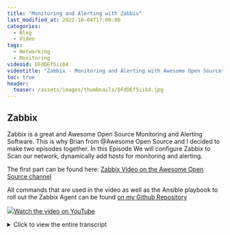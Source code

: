 ```yaml
---
title: "Monitoring and Alerting with Zabbix"
last_modified_at: 2022-10-04T17:00:00
categories:
  - Blog
  - Video
tags:
  - Networking
  - Monitoring
videoid: DFdDEf5iib4
videotitle: "Zabbix - Monitoring and Alerting with Awesome Open Source​"
toc: true
header:
  teaser: /assets/images/thumbnails/DFdDEf5iib4.jpg
---
```


## Zabbix 

Zabbix is a great and Awesome Open Source Monitoring and Alerting Software. This is why Brian from   @Awesome Open Source   and I decided to make two episodes together. In this Episode We will configure Zabbix to Scan our network, dynamically add hosts for monitoring and alerting.

The first part can be found here: <a href="https://youtu.be/ec2G1PeLS5k">Zabbix Video on the Awesome Open Source channel</a>

All commands that are used in the video as well as the Ansible playbook to roll out the Zabbix Agent can be found <a href="https://github.com/onemarcfifty/zabbix-stuff">on my Github Repository</a>

<a href="https://www.youtube.com/watch?v={{page.videoid}}"><img src="/assets/images/thumbnails/{{page.videoid}}.jpg">Watch the video on YouTube</a>

<details>
	<summary>Click to view the entire transcript</summary>
So – your network has grown. You added devices. Containers, Routers, PCs – whatever. But you don’t want things to go belly up because a disk was full or a link on your switch or router was down. Why did the device not tell me before? Rather than just stopping and leaving a line in the event log saying “Sorry pal, my disk is full” – it could have told me that before right? That’s what monitoring an alerting is for.

(Zabbix is Awesome Open Source)

Good for you – there is an awesome open source solution called Zabbix for this. And because it is Awesome Open Source,  Brian from the “Awesome Open Source” YouTube channel and myself decided to do these episodes together. So if you have not seen the teaser video last week or if you don’t know the Awesome Open Source YouTube channel then here’s a link for you where Brian actually shows us in his very unique and patient way how to install Zabbix and how to get it up and running in no time. Please check it out and make sure you leave him a like and a comment on his channel. Many thanks.

(Why use Zabbix and not anything else?)

So why and how do I use Zabbix? Why not Prometheus and Grafana like many other YouTubers suggest? I found those solutions a bit over sized really for my home lab environment. Plus - they are lacking two or three features which I really love with Zabbix. First off, I don’t want to define all the devices and metrics by hand. I would want to scan my network and have the devices added to the graphical user interface automatically. Also – I don’t really fancy defining stuff in text files. I want a user interface for that. And last but not least, I would love to use that tool not only for monitoring and alerting, but also as an inventory. Zabbix gives me all that.

(How I use Zabbix)

Here is how I use Zabbix. When I start Zabbix, then the first thing that I look at, is the monitoring dashboard. Are there any problems? If yes, then they show up here in different colors here in the Zabbix UI depending on the severity. If I click on one of those then I can ad hoc see how things developed here over time. If I have configured alerting then I would also receive a text or mail from Zabbix outlining the problem. I can also go directly to the host list which I can filter by groups like I put all proxmox containers into one group for example. I could pick one of those and see the latest data that has been collected. Let’s take this ebus container here. That one collects data from my heating system. Looking at the disk space you can see that there is something filling up the disk over time. In this case it’s an ever growing log file that never gets truncated. On my routers and Wifi access points I can quickly access data such as the throughput of the Wifi interfaces.  On my switches I can see the status and throughput for each single port.

(How to get and install it)
There’s much more. But I am not trying to feature-sell zabbix to you. I think it’s much easier if you tried it out for yourself. If you have not watched the first episode on the Awesome Open Source YouTube channel then you might as well install it following the instructions on the zabbix.com Web site. But honestly – there are a couple of catches, so it’s much easier to watch Brian’s video and follow the steps there.

(Scan the network)

Cool – now that we have Zabbix up and running, we want to start monitoring our servers, containers and network devices. But the only host that we have available in the host list is our Zabbix Server itself. We could now of course create every single host in the network by clicking on that blue “Create Host” button in the Zabbix UI. But that’s a bit of a tedious task. Let’s rather go and have Zabbix scan our network and create the host entries automatically for us.

For this, we go to “Configuration” in the Zabbix UI, then to “Discovery”. You can see that there is already a rule which Zabbix created called Local Network. The network to be scanned is set to the subnet which my Zabbix host is in. Let’s tick the “Enabled” box here at the bottom. Now we go to “Actions” then “Discovery Actions” and click on “Create Action”. Here we can tell Zabbix what it should do with discovered hosts. I want Zabbix to create a host entry in my inventory for every entry it finds, so here under “conditions” I click on “Add”. The type of the condition is “Discovery Rule”, I click on “Select” and chose the rule which I had just enabled. On the “Operations” tab I can now have Zabbix perform an action. I click on “Add”. As an operation I just select “Add Host”. We’ll talk about all the other options later.

We would now expect Zabbix to actually scan the network and add the hosts. But if you go to “Monitoring” and then “Discovery” then you won’t see any hosts being added. Let’s check why. We go back to the “Configuration” then “Discovery” tab and select the “Local Network” rule again. In this Box here that is titled “Checks” you can see that it is actually scanning the network for hosts that have the Zabbix agent installed. So in fact it’s scanning the network for open ports 10050. But at this moment we do not have any Zabbix Agent anywhere. We’ll do that later. So let’s rather do something more generic. I remove the Zabbix Agent test and add three new ones. ICMP Ping, HTTP on port 80 and SSH on port 22. So what I want Zabbix to do is that it pings all hosts and checks if http port 80 or 22 is open. I’ll also change the interval to 5 minutes. You can even change this to 1 minute for starters. That’s it. Guys, for a more detailed explanation of each single field and example rules please see the Zabbix documentation chapter 15, part 1.

Now – I’ve seen it happen that nothing changes here under Monitoring – Discovery. Restarting the server with systemctl restart zabbix-server did the trick. Nevertheless, this will now take a long time. You will see hosts being added gradually to the Zabbix interface. Time to take a coffee or go for a walk with the dog. After a while you should see that list fill up.

(Configure Hosts)

Awesome – the list has filled up and now it’s time to configure the hosts for Zabbix. If we go to Monitoring, then Hosts in the Zabbix UI then we can see the newly added hosts here. You can see that they all have this greyed out “ZBX” icon here – that’s because there is no agent yet. We’ll come to that. Now let’s first click on any of those discovered hosts and select “Configuration”. We can change a couple of obvious values here, such as the Visible name if I don’t want the host to be shown in lists with the dns name. I strongly advice to keep the host name as is – maybe later you would want to use Zabbix as an inventory for Ansible – it will then come in handy if the host name is a proper dns name. We can also assign the host to a group. Zabbix has created the group “Discovered hosts” here, but I can assign it to any host group which I can also customize under Configuration – Host Groups.  Now for the interesting part – templates. We don’t want to define all the metrics that we want to collect from that host like cpu, Memory, disk space etc, manually. For this, there are a huge number of templates readily available in Zabbix. If you click on “Select” next to templates and then again on “Select” in that dialogue box, then you get a list of theme-based templates here. Let’s select “Templates”. Now I get a nice list of predefined templates for various vendors like Cisco, Mikrotik or HP and many others. There’s also templates for Operating systems such as Linux or Windows. In my case I select “Linux by Zabbix Agent” as I will be monitoring a Linux device. Note that there is a passive and an active template here. In fact the Zabbix agent on the remote device can be active, that means it’s initiating the connection to the Zabbix server, or it can be passive, that means that it just listens on Port 10050 and waits for the Zabbix Server to connect. I use the passive one for local servers and the active one for Laptops for example. That’s it for the moment.

(Add and configure the agent)

Amazing – the host is configured and all I need in order to collect data from it is to install the Zabbix agent on it. Let me quickly do this on two devices. One is a linux box and the other one is my Sandbox Router that is running OpenWrt. Let me do the router first. On OpenWrt, the zabbix agent is available as a software package. So I log into the OpenWrt user interface, select System, then Software, potentially update the list and search for “zabbix”. Fun fact here – I could even run the Zabbix Server on my OpenWrt router – but here I am only after the zabbix agent. That’s the first package here – zabbix-agentd. Furthermore, I also want to install all these zabbix-extra packages as they will provide me with more metrics. Cool – now I have the zabbix agent running on this router. Just one more thing to tweak. By default, the server IP address from which the agent accepts connections is set to the localhost address, 127.0.0.1 in the agent’s config file. So I need to replace that with the address of the zabbix server. I do this over ssh with this little sed command here. Also, I now need to restart the zabbix agent service. Done.
After a minute or so, the status of the host changes from grey or red to green – Zabbix is now collecting data from it. I can click on the latest data link and view the data points that Zabbix has already collected. I can even graph them already – OK, not much to see after a couple of seconds. But it works. I want to draw your attention to the fact that zabbix is already collecting over 160 data points from this single device. That’s because the templates have a large number of discovery rules. Imagine how long this would take me to build 160 data point collections by hand. Hooray for templates. On a Debian server like this rundeck server here, the Zabbix agent can be installed using apt. apt install zabbix-agent, then I launch the same sed statement. Just this time the config file is in a slightly different location. Restart the service. Done. After a minute or so – again, the host is available in the host list. Beautiful.

At his point I just want to make a remark on manual zabbix agent installation. You have seen that there is a bit of config work to be done on the client. That’s probably not a problem if you install the agent on two or three machines. You only need to do it once forever. Nevertheless, if you want to implement this in a larger environment that is maybe rapidly changing then I really recommend using something like Ansible for the distribution of the agent. I will make a video on ansible very shortly. If you are already using it, then please see the ansible playbook on my github repository.

(Alerting)

Right – now we are monitoring everything with Zabbix. To round this thing up, let’s add some alerting to our Zabbix installation. First I need to decide what should trigger an alert. I certainly don’t want to receive a text message when a machine goes high on CPU for a minute. But I do want to be alerted when the real bad stuff happens. For this, the severity of problems in Zabbix comes in handy. If we look at the dashboard again, then we can see that these problems have different severities. I’ll talk about that high memory utilization warning in a minute. So in a nutshell I could say – I want to receive alerts whenever something happens that has a severity of “High” or “Disaster”. Let’s do that. And guys, we will only touch a fraction of this. For a full documentation of the features here – again – see the Zabbix documentation chapter 10 “Notification upon events”.

The first thing I do is that I configure the ways or “media” as it is called in Zabbix. I click on “Administration”, then “Media Types” here in the Zabbix UI. There’s a vast choice. Text message, Discord, e-Mail, Telegram. I can even add my own media type which can be e-Mail, SMS – so text message on the GSM phone if I have a modem attached to the server – it could be a script or a webhook. So that can do virtually anything really. But let’s stick to the existing ones. Let’s configure e-Mail for starters. I just need to type in all the parameters of my mail server here. Once I have configured that, I then go to Administration-Users and then the user I want to add that media type to. So let’s say the admin here. I click on the Media tab and add the corresponding media type. For instance Email. Last but not least I need to tell Zabbix who to alert depending on which condition. This is done under configuration-Actions-Trigger Actions. We already have a disabled entry here called “Report problems to Zabbix administrators.” Let’s use this one. There is a Conditions box here. Let’s add a condition. I want to be alerted when the Trigger severity is greater than or equals the “High” severity. Next I go over to the “Operations” tab and here I tell Zabbix what to do if the condition matches. The nice thing her is that there are Operations that can be triggered when the problem occurs and also Operations for Recovery, so when the problem has gone away and update operations. On the operation details I can now define User groups or single users and many more parameters like which media to use, how often to send etc. Just don’t forget to tick the “enabled” box and now I will receive notifications whenever something really bad happens in the environment.

(Sum up)

Awesome – Just two things before we close. Some real life scenarios where Zabbix has helped me save time and headache. I’ve already shown you the ever growing log scenario in the beginning. That’s a quite common thing. I have roughly 20 containers running 24/7 in my environment and I really don’t look into the Proxmox UI every day so getting alerted when the disk needs to be resized is really handy. 

Another typical one is this vdr container where my Sat TV used to run on. If I monitor the memory usage long term, like over a month or two, then you can see that over time the memory is just eaten up. That’s a quite common problem with software written in C or C++ where the software does not free up memory after allocation properly. So-called memory leaks. You can only identify them if you monitor long term. How long would it take me to debug the software and fix the issue? Probably weeks. Or – I just take the quick and dirty operational approach and just restart the services every 30 days. Not clean but it works and everyone is happy. Another common scenario is identifying bottle necks. Look at my Shinobi cctv container here. It has a quite constant CPU utilization. But if I figured out that there would be bottlenecks long term then I could just add another CPU Core to the container or I could do the opposite of course – if I see that it is over provisioned then I could just remove one.

One last remark with regards to the high memory utilization warning in the dashboard here. The default zabbix linux template does not collect memory and CPU correctly from LXC containers. I had to define another template for that. I’ll put a link into the description or on the github repository.
That’s it guys – There would be so much more – let me know in the comments if you want follow ups on anything - Thanks so much for watching. And – like always – please stay safe, stay healthy, bye for now.
</details>
